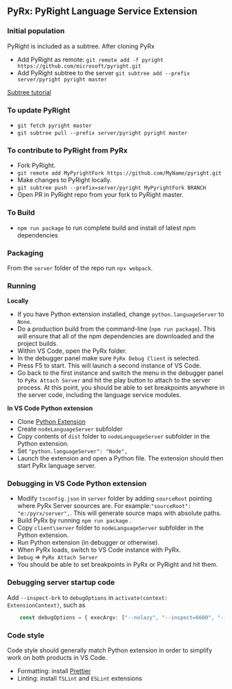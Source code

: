 ## PyRx: PyRight Language Service Extension

### Initial population
PyRight is included as a subtree. After cloning PyRx
* Add PyRight as remote: `git remote add -f pyright https://github.com/microsoft/pyright.git`
* Add PyRight subtree to the server `git subtree add --prefix server/pyright pyright master`

[Subtree tutorial](https://www.atlassian.com/git/tutorials/git-subtree)

### To update PyRight
* `git fetch pyright master`
* `git subtree pull --prefix server/pyright pyright master`

### To contribute to PyRight from PyRx
* Fork PyRight.
* `git remote add MyPyrightFork https://github.com/MyName/pyright.git`
* Make changes to PyRight locally.
* `git subtree push --prefix=server/pyright MyPyrightFork BRANCH`
* Open PR in PyRight repo from your fork to PyRight master.

### To Build
* `npm run package` to run complete build and install of latest npm dependencies

### Packaging
From the `server` folder of the repo run `npx webpack`.

### Running
**Locally**

* If you have Python extension installed, change `python.languageServer` to `None`.
* Do a production build from the command-line (`npm run package`). This will ensure that all of the npm dependencies are downloaded and the project builds.
* Within VS Code, open the PyRx folder. 
* In the debugger panel make sure `PyRx Debug Client` is selected. 
* Press F5 to start. This will launch a second instance of VS Code. 
* Go back to the first instance and switch the menu in the debugger panel to `PyRx Attach Server` and hit the play button to attach to the server process. At this point, you should be able to set breakpoints anywhere in the server code, including the language service modules.

**In VS Code Python extension**
    
* Clone [Python Extension](https://github.com/Microsoft/vscode-python)
* Create `nodeLanguageServer` subfolder
* Copy contents of `dist` folder to `nodeLanguageServer` subfolder in the Python extension.
* Set `"python.languageServer": "Node",`
* Launch the extension and open a Python file. The extension should then start PyRx language server.

### Debugging in VS Code Python extension
* Modify `tsconfig.json` in `server` folder by adding `sourceRoot` pointing where PyRx Server soources are. For example:`"sourceRoot": "e:/pyrx/server",`. This will generate source maps with absolute paths.
* Build PyRx by running `npm run package` .
* Copy `client\server` folder to `nodeLanguageServer` subfolder in the Python extension.
* Run Python extension (in debugger or otherwise).
* When PyRx loads, switch to VS Code instance with PyRx.
* `Debug` => `PyRx Attach Server`
* You should be able to set breakpoints in PyRx or PyRight and hit them.

### Debugging server startup code
Add `--inspect-brk` to `debugOptions` in `activate(context: ExtensionContext)`, such as
```ts
    const debugOptions = { execArgv: ["--nolazy", "--inspect=6600", "--inspect-brk"] };
```    

### Code style
Code style should generally match Python extension in order to simplify work
on both products in VS Code.
* Formatting: install [Prettier](https://marketplace.visualstudio.com/items?itemName=esbenp.prettier-vscode)
* Linting: install `TSLint` and `ESLint` extensions




